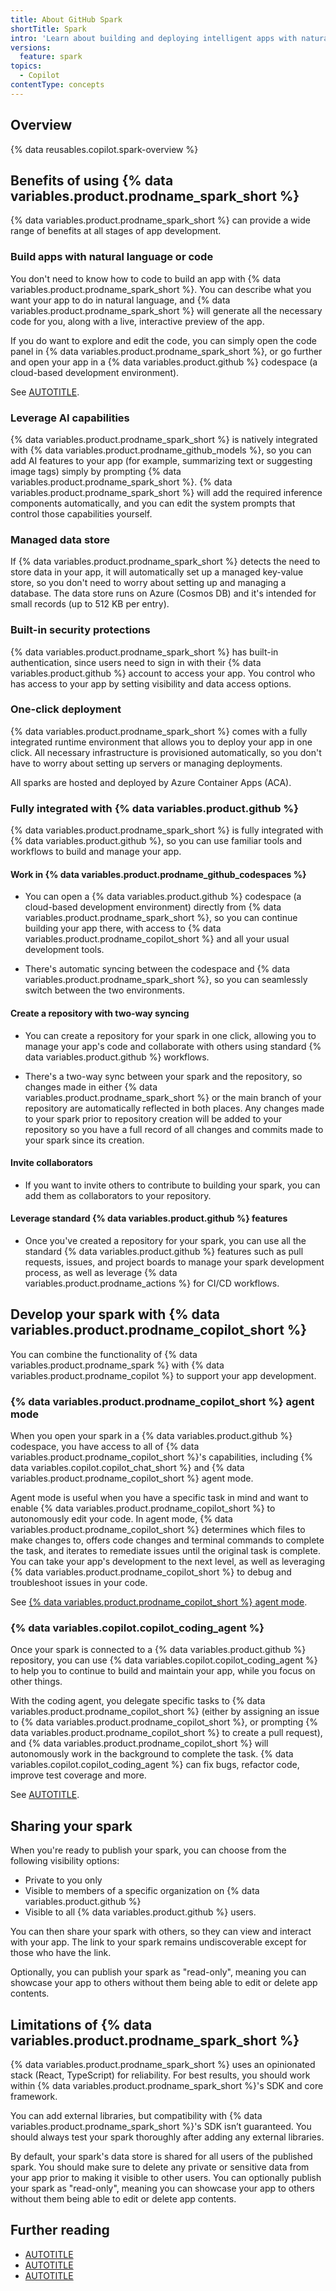 ```yaml
---
title: About GitHub Spark
shortTitle: Spark
intro: 'Learn about building and deploying intelligent apps with natural language using {% data variables.product.prodname_spark %}.'
versions:
  feature: spark
topics:
  - Copilot
contentType: concepts
---
```


## Overview

{% data reusables.copilot.spark-overview %}

## Benefits of using {% data variables.product.prodname_spark_short %}

{% data variables.product.prodname_spark_short %} can provide a wide range of benefits at all stages of app development.

### Build apps with natural language or code

You don't need to know how to code to build an app with {% data variables.product.prodname_spark_short %}. You can describe what you want your app to do in natural language, and {% data variables.product.prodname_spark_short %} will generate all the necessary code for you, along with a live, interactive preview of the app.

If you do want to explore and edit the code, you can simply open the code panel in {% data variables.product.prodname_spark_short %}, or go further and open your app in a {% data variables.product.github %} codespace (a cloud-based development environment).

See [AUTOTITLE](/codespaces/about-codespaces/what-are-codespaces).

### Leverage AI capabilities

{% data variables.product.prodname_spark_short %} is natively integrated with {% data variables.product.prodname_github_models %}, so you can add AI features to your app (for example, summarizing text or suggesting image tags) simply by prompting {% data variables.product.prodname_spark_short %}. {% data variables.product.prodname_spark_short %} will add the required inference components automatically, and you can edit the system prompts that control those capabilities yourself.

### Managed data store

If {% data variables.product.prodname_spark_short %} detects the need to store data in your app, it will automatically set up a managed key-value store, so you don't need to worry about setting up and managing a database. The data store runs on Azure (Cosmos DB) and it's intended for small records (up to 512 KB per entry).

### Built-in security protections

{% data variables.product.prodname_spark_short %} has built-in authentication, since users need to sign in with their {% data variables.product.github %} account to access your app. You control who has access to your app by setting visibility and data access options.

### One-click deployment

{% data variables.product.prodname_spark_short %} comes with a fully integrated runtime environment that allows you to deploy your app in one click. All necessary infrastructure is provisioned automatically, so you don't have to worry about setting up servers or managing deployments.

All sparks are hosted and deployed by Azure Container Apps (ACA).

### Fully integrated with {% data variables.product.github %}

{% data variables.product.prodname_spark_short %} is fully integrated with {% data variables.product.github %}, so you can use familiar tools and workflows to build and manage your app.

#### Work in {% data variables.product.prodname_github_codespaces %}

* You can open a {% data variables.product.github %} codespace (a cloud-based development environment) directly from {% data variables.product.prodname_spark_short %}, so you can continue building your app there, with access to {% data variables.product.prodname_copilot_short %} and all your usual development tools.

* There's automatic syncing between the codespace and {% data variables.product.prodname_spark_short %}, so you can seamlessly switch between the two environments.

#### Create a repository with two-way syncing

* You can create a repository for your spark in one click, allowing you to manage your app's code and collaborate with others using standard {% data variables.product.github %} workflows.
  
* There's a two-way sync between your spark and the repository, so changes made in either {% data variables.product.prodname_spark_short %} or the main branch of your repository are automatically reflected in both places. Any changes made to your spark prior to repository creation will be added to your repository so you have a full record of all changes and commits made to your spark since its creation.

#### Invite collaborators

* If you want to invite others to contribute to building your spark, you can add them as collaborators to your repository.

#### Leverage standard {% data variables.product.github %} features

* Once you've created a repository for your spark, you can use all the standard {% data variables.product.github %} features such as pull requests, issues, and project boards to manage your spark development process, as well as leverage {% data variables.product.prodname_actions %} for CI/CD workflows.

## Develop your spark with {% data variables.product.prodname_copilot_short %}

You can combine the functionality of {% data variables.product.prodname_spark %} with {% data variables.product.prodname_copilot %} to support your app development.

### {% data variables.product.prodname_copilot_short %} agent mode

When you open your spark in a {% data variables.product.github %} codespace, you have access to all of {% data variables.product.prodname_copilot_short %}'s capabilities, including {% data variables.copilot.copilot_chat_short %} and {% data variables.product.prodname_copilot_short %} agent mode.

Agent mode is useful when you have a specific task in mind and want to enable {% data variables.product.prodname_copilot_short %} to autonomously edit your code. In agent mode, {% data variables.product.prodname_copilot_short %} determines which files to make changes to, offers code changes and terminal commands to complete the task, and iterates to remediate issues until the original task is complete. You can take your app's development to the next level, as well as leveraging {% data variables.product.prodname_copilot_short %} to debug and troubleshoot issues in your code.

See [{% data variables.product.prodname_copilot_short %} agent mode](/copilot/how-tos/chat-with-copilot/chat-in-ide#agent-mode).

### {% data variables.copilot.copilot_coding_agent %}

Once your spark is connected to a {% data variables.product.github %} repository, you can use {% data variables.copilot.copilot_coding_agent %} to help you to continue to build and maintain your app, while you focus on other things.

With the coding agent, you delegate specific tasks to {% data variables.product.prodname_copilot_short %} (either by assigning an issue to {% data variables.product.prodname_copilot_short %}, or prompting {% data variables.product.prodname_copilot_short %} to create a pull request), and {% data variables.product.prodname_copilot_short %} will autonomously work in the background to complete the task. {% data variables.copilot.copilot_coding_agent %} can fix bugs, refactor code, improve test coverage and more.

See [AUTOTITLE](/copilot/concepts/agents/coding-agent/about-coding-agent).

## Sharing your spark

When you're ready to publish your spark, you can choose from the following visibility options:

* Private to you only
* Visible to members of a specific organization on {% data variables.product.github %}
* Visible to all {% data variables.product.github %} users.

You can then share your spark with others, so they can view and interact with your app. The link to your spark remains undiscoverable except for those who have the link.

Optionally, you can publish your spark as "read-only", meaning you can showcase your app to others without them being able to edit or delete app contents.

## Limitations of {% data variables.product.prodname_spark_short %}

{% data variables.product.prodname_spark_short %} uses an opinionated stack (React, TypeScript) for reliability. For best results, you should work within {% data variables.product.prodname_spark_short %}'s SDK and core framework.

You can add external libraries, but compatibility with {% data variables.product.prodname_spark_short %}'s SDK isn’t guaranteed. You should always test your spark thoroughly after adding any external libraries.

By default, your spark's data store is shared for all users of the published spark. You should make sure to delete any private or sensitive data from your app prior to making it visible to other users. You can optionally publish your spark as "read-only", meaning you can showcase your app to others without them being able to edit or delete app contents.

## Further reading

* [AUTOTITLE](/copilot/responsible-use/spark)
* [AUTOTITLE](/copilot/tutorials/spark/build-apps-with-spark)
* [AUTOTITLE](/copilot/how-tos/troubleshoot-copilot/troubleshoot-spark)
